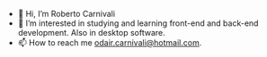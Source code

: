 - 👋 Hi, I’m Roberto Carnivali
- 👀 I’m interested in studying and learning front-end and back-end development. Also in desktop software.
- 📫 How to reach me odair.carnivali@hotmail.com.

<!---
robertocarnivali/robertocarnivali is a ✨ special ✨ repository because its `README.md` (this file) appears on your GitHub profile.
You can click the Preview link to take a look at your changes.
--->
